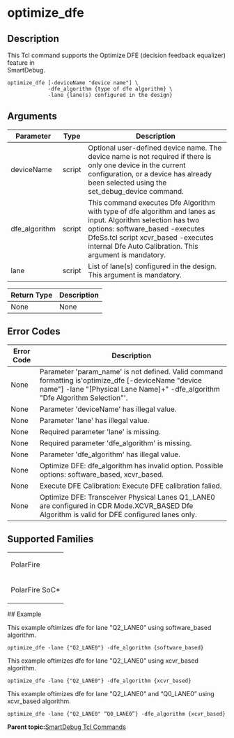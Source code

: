 # optimize\_dfe

## Description

This Tcl command supports the Optimize DFE \(decision feedback equalizer\) feature in<br /> SmartDebug.

```
optimize_dfe [-deviceName "device name"] \
             -dfe_algorithm {type of dfe algorithm} \
             -lane {lane(s) configured in the design}
```

## Arguments

|Parameter|Type|Description|
|---------|----|-----------|
|deviceName|script|Optional user-defined device name. The device name is not required if there is only one device in the current configuration, or a device has already been selected using the set\_debug\_device command.|
|dfe\_algorithm|script|This command executes Dfe Algorithm with type of dfe algorithm and lanes as input. Algorithm selection has two options: software\_based -executes DfeSs.tcl script xcvr\_based -executes internal Dfe Auto Calibration. This argument is mandatory.|
|lane|script|List of lane\(s\) configured in the design. This argument is mandatory.|

|Return Type|Description|
|-----------|-----------|
|None|None|

## Error Codes

|Error Code|Description|
|----------|-----------|
|None|Parameter 'param\_name' is not defined. Valid command formatting is'optimize\_dfe \[-deviceName "device name"\] -lane "\[Physical Lane Name\]+" -dfe\_algorithm "Dfe Algorithm Selection"'.|
|None|Parameter 'deviceName' has illegal value.|
|None|Parameter 'lane' has illegal value.|
|None|Required parameter 'lane' is missing.|
|None|Required parameter 'dfe\_algorithm' is missing.|
|None|Parameter 'dfe\_algorithm' has illegal value.|
|None|Optimize DFE: dfe\_algorithm has invalid option. Possible options: software\_based, xcvr\_based.|
|None|Execute DFE Calibration: Execute DFE calibration falied.|
|None|Optimize DFE: Transceiver Physical Lanes Q1\_LANE0 are configured in CDR Mode.XCVR\_BASED Dfe Algorithm is valid for DFE configured lanes only.|

## Supported Families

<table id="GUID-E3CD0AA2-C903-448F-9486-378132AE7596"><tbody><tr><td>

PolarFire

</td></tr><tr><td>

PolarFire SoC\*

</td></tr></tbody>
</table>## Example

This example oftimizes dfe for lane "Q2\_LANE0" using software\_based algorithm.

```
optimize_dfe -lane {"Q2_LANE0"} -dfe_algorithm {software_based}
```

This example oftimizes dfe for lane "Q2\_LANE0" using xcvr\_based algorithm.​

```
optimize_dfe -lane {"Q2_LANE0"} -dfe_algorithm {xcvr_based} 
```

This example oftimizes dfe for lane "Q2\_LANE0" and “Q0\_LANE0” using xcvr\_based algorithm.

```
optimize_dfe -lane {"Q2_LANE0" “Q0_LANE0”} -dfe_algorithm {xcvr_based}
```

**Parent topic:**[SmartDebug Tcl Commands](GUID-5F0515FB-DC45-4C39-86E5-8B7DC659F010.md)

